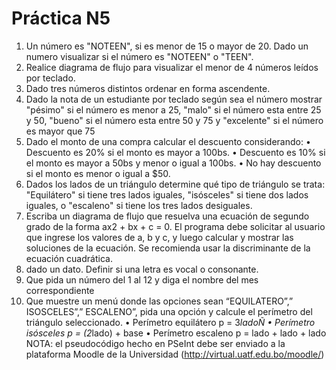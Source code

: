 # Práctica N5

1. Un número es "NOTEEN", si es menor de 15 o mayor de 20. Dado un numero visualizar si el número es "NOTEEN" o "TEEN".
2. Realice diagrama de flujo para visualizar el menor de 4 números leídos por teclado.
3. Dado tres números distintos ordenar en forma ascendente.
4. Dado la nota de un estudiante por teclado según sea el número mostrar "pésimo" si el número es menor a 25, "malo" si el número esta entre 25 y 50, "bueno" si el número esta entre 50 y 75 y "excelente" si el número es mayor que 75
5. Dado el monto de una compra calcular el descuento considerando:
• Descuento es 20% si el monto es mayor a 100bs.
• Descuento es 10% si el monto es mayor a 50bs y menor o igual a 100bs.
• No hay descuento si el monto es menor o igual a $50.
6. Dados los lados de un triángulo determine qué tipo de triángulo se trata: "Equilátero" si tiene tres lados iguales, "isósceles" si tiene dos lados iguales, o "escaleno" si tiene los tres lados desiguales.
7. Escriba un diagrama de flujo que resuelva una ecuación de segundo grado de la forma ax2 + bx + c = 0. El programa debe solicitar al usuario que ingrese los valores de a, b y c, y luego calcular y mostrar las soluciones de la ecuación. Se recomienda usar la discriminante de la ecuación cuadrática.
8. dado un dato. Definir si una letra es vocal o consonante.
9. Que pida un número del 1 al 12 y diga el nombre del mes correspondiente
10. Que muestre un menú donde las opciones sean “EQUILATERO”,” ISOSCELES”,” ESCALENO”, pida una opción y calcule el perímetro del triángulo seleccionado.
• Perímetro equilátero p = 3*ladoÑ
• Perímetro isósceles p = (2*lado) + base
• Perímetro escaleno p = lado + lado + lado
NOTA: el pseudocódigo hecho en PSeInt debe ser enviado a la plataforma Moodle de la Universidad (http://virtual.uatf.edu.bo/moodle/)